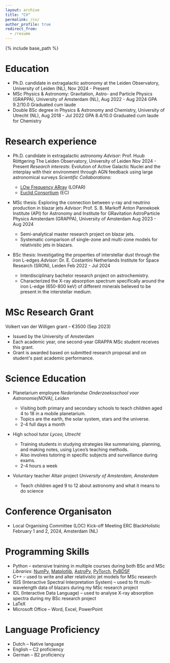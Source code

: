```yaml
---
layout: archive
title: "CV"
permalink: /cv/
author_profile: true
redirect_from:
  - /resume
---
```


{% include base_path %}

Education
======
* Ph.D. candidate in extragalactic astronomy at the Leiden Observatory, University of Leiden (NL), Nov 2024 - Present
* MSc Physics & Astronomy: Gravitation, Astro- and Particle Physics (GRAPPA), University of Amsterdam (NL), Aug 2022 - Aug 2024
GPA 9.2/10.0
Graduated cum laude
* Double BSc degree  in Physics & Astronomy and Chemistry, University of Utrecht (NL), Aug 2018 - Jul 2022
GPA 8.4/10.0
Graduated cum laude for Chemistry

Research experience
======
* Ph.D. candidate in extragalactic astronomy
*Advisor*: Prof. Huub Röttgering
The Leiden Observatory, University of Leiden
Nov 2024 - Present
*Research interests*: Evolution of Active Galactic Nuclei and the interplay with their environment through AGN feedback using large astronomical surveys
*Scientific Collaborations*:
  * [LOw Frequency ARray](https://www.astron.nl/telescopes/lofar/) (LOFAR)
  * [Euclid Consortium](https://www.euclid-ec.org/) (EC)

* MSc thesis: Exploring the connection between γ-ray and neutrino production in blazar jets
*Advisor*: Prof. S. B. Markoff
Anton Pannekoek Institute (API) for Astronomy and Institute for GRavitation AstroParticle Physics Amsterdam (GRAPPA), University of Amsterdam
Aug 2023 - Aug 2024
  * Semi-analytical master research project on blazar jets.
  * Systematic comparison of single-zone and multi-zone models for relativistic jets in blazars.

* BSc thesis: Investigating the properties of interstellar dust through the iron L-edges
*Advisor*: Dr. E. Costantini
Netherlands Institute for Space Research (SRON), Leiden
Feb 2022 - Jul 2024
  * Interdisciplinary bachelor research project on astrochemistry. 
  * Characterized the X-ray absorption spectrum specifically around the iron L-edge (650-800 keV) of different minerals believed to be present in the interstellar medium.

  
MSc Research Grant
======
Volkert van der Willigen grant – €3500 (Sep 2023)
* Issued by the University of Amsterdam
* Each academic year, one second-year GRAPPA MSc student receives this grant.
* Grant is awarded based on submitted research proposal and on student's past academic performance.
  
Science Education
======
* Planetarium employee
*Nederlandse Onderzoeksschool voor Astronomie(NOVA), Leiden*
  * Visiting both primary and secondary schools to teach children aged 4 to 18 in a mobile planetarium.
  * Topics are the earth, the solar system, stars and the universe.
  * 2-4 full days a month

* High school tutor
*Lyceo, Utrecht*
  * Training students in studying strategies like summarising, planning, and making notes, using Lyceo’s teaching methods. 
  * Also involves tutoring in specific subjects and surveillance during exams. 
  * 2-4 hours a week

* Voluntary teacher Altair project
*University of Amsterdam, Amsterdam*
  * Teach children aged 9 to 12 about astronomy and what it means to do science

Conference Organisaton
======
* Local Organising Committee (LOC) Kick-off Meeting ERC BlackHolistic
February 1 and 2, 2024, Amsterdam (NL)

Programming Skills
======
* Python – extensive training in multiple courses during both BSc and MSc
*Libraries*: [NumPy](https://numpy.org/), [Matplotlib](https://matplotlib.org/), [AstroPy](https://www.astropy.org/), [PyTorch](https://pytorch.org/), [PyBDSF](https://pybdsf.readthedocs.io/en/latest/)
* C++ – used to write and alter relativistic jet models for MSc research
* ISIS (Interactive Spectral Interpretation System) – used to fit multi-wavelength data of blazars during my MSc research project
* IDL (Interactive Data Language) – used to analyse X-ray absorption spectra during my BSc research project
* LaTeX
* Microsoft Office – Word, Excel, PowerPoint

Language Proficiency
======
* Dutch – Native language
* English – C2 proficiency
* German – B2 proficiency